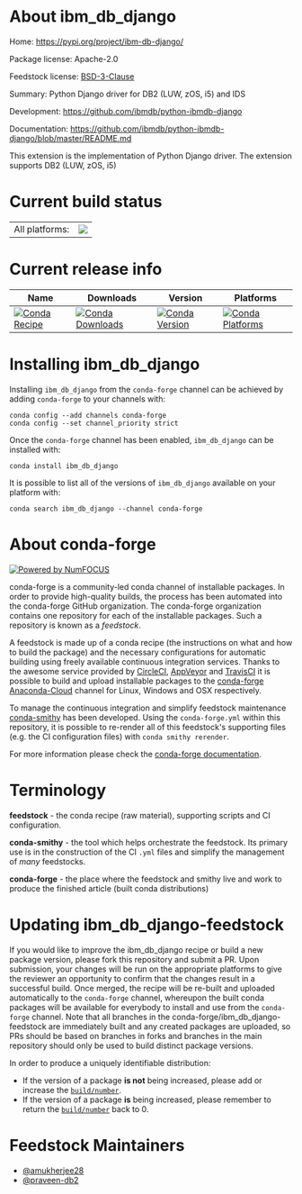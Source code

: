 About ibm_db_django
===================

Home: https://pypi.org/project/ibm-db-django/

Package license: Apache-2.0

Feedstock license: [BSD-3-Clause](https://github.com/conda-forge/ibm_db_django-feedstock/blob/master/LICENSE.txt)

Summary: Python Django driver for DB2 (LUW, zOS, i5) and IDS

Development: https://github.com/ibmdb/python-ibmdb-django

Documentation: https://github.com/ibmdb/python-ibmdb-django/blob/master/README.md

This extension is the implementation of Python Django driver.
The extension supports DB2 (LUW, zOS, i5)


Current build status
====================


<table><tr><td>All platforms:</td>
    <td>
      <a href="https://dev.azure.com/conda-forge/feedstock-builds/_build/latest?definitionId=13068&branchName=master">
        <img src="https://dev.azure.com/conda-forge/feedstock-builds/_apis/build/status/ibm_db_django-feedstock?branchName=master">
      </a>
    </td>
  </tr>
</table>

Current release info
====================

| Name | Downloads | Version | Platforms |
| --- | --- | --- | --- |
| [![Conda Recipe](https://img.shields.io/badge/recipe-ibm_db_django-green.svg)](https://anaconda.org/conda-forge/ibm_db_django) | [![Conda Downloads](https://img.shields.io/conda/dn/conda-forge/ibm_db_django.svg)](https://anaconda.org/conda-forge/ibm_db_django) | [![Conda Version](https://img.shields.io/conda/vn/conda-forge/ibm_db_django.svg)](https://anaconda.org/conda-forge/ibm_db_django) | [![Conda Platforms](https://img.shields.io/conda/pn/conda-forge/ibm_db_django.svg)](https://anaconda.org/conda-forge/ibm_db_django) |

Installing ibm_db_django
========================

Installing `ibm_db_django` from the `conda-forge` channel can be achieved by adding `conda-forge` to your channels with:

```
conda config --add channels conda-forge
conda config --set channel_priority strict
```

Once the `conda-forge` channel has been enabled, `ibm_db_django` can be installed with:

```
conda install ibm_db_django
```

It is possible to list all of the versions of `ibm_db_django` available on your platform with:

```
conda search ibm_db_django --channel conda-forge
```


About conda-forge
=================

[![Powered by
NumFOCUS](https://img.shields.io/badge/powered%20by-NumFOCUS-orange.svg?style=flat&colorA=E1523D&colorB=007D8A)](https://numfocus.org)

conda-forge is a community-led conda channel of installable packages.
In order to provide high-quality builds, the process has been automated into the
conda-forge GitHub organization. The conda-forge organization contains one repository
for each of the installable packages. Such a repository is known as a *feedstock*.

A feedstock is made up of a conda recipe (the instructions on what and how to build
the package) and the necessary configurations for automatic building using freely
available continuous integration services. Thanks to the awesome service provided by
[CircleCI](https://circleci.com/), [AppVeyor](https://www.appveyor.com/)
and [TravisCI](https://travis-ci.com/) it is possible to build and upload installable
packages to the [conda-forge](https://anaconda.org/conda-forge)
[Anaconda-Cloud](https://anaconda.org/) channel for Linux, Windows and OSX respectively.

To manage the continuous integration and simplify feedstock maintenance
[conda-smithy](https://github.com/conda-forge/conda-smithy) has been developed.
Using the ``conda-forge.yml`` within this repository, it is possible to re-render all of
this feedstock's supporting files (e.g. the CI configuration files) with ``conda smithy rerender``.

For more information please check the [conda-forge documentation](https://conda-forge.org/docs/).

Terminology
===========

**feedstock** - the conda recipe (raw material), supporting scripts and CI configuration.

**conda-smithy** - the tool which helps orchestrate the feedstock.
                   Its primary use is in the construction of the CI ``.yml`` files
                   and simplify the management of *many* feedstocks.

**conda-forge** - the place where the feedstock and smithy live and work to
                  produce the finished article (built conda distributions)


Updating ibm_db_django-feedstock
================================

If you would like to improve the ibm_db_django recipe or build a new
package version, please fork this repository and submit a PR. Upon submission,
your changes will be run on the appropriate platforms to give the reviewer an
opportunity to confirm that the changes result in a successful build. Once
merged, the recipe will be re-built and uploaded automatically to the
`conda-forge` channel, whereupon the built conda packages will be available for
everybody to install and use from the `conda-forge` channel.
Note that all branches in the conda-forge/ibm_db_django-feedstock are
immediately built and any created packages are uploaded, so PRs should be based
on branches in forks and branches in the main repository should only be used to
build distinct package versions.

In order to produce a uniquely identifiable distribution:
 * If the version of a package **is not** being increased, please add or increase
   the [``build/number``](https://docs.conda.io/projects/conda-build/en/latest/resources/define-metadata.html#build-number-and-string).
 * If the version of a package **is** being increased, please remember to return
   the [``build/number``](https://docs.conda.io/projects/conda-build/en/latest/resources/define-metadata.html#build-number-and-string)
   back to 0.

Feedstock Maintainers
=====================

* [@amukherjee28](https://github.com/amukherjee28/)
* [@praveen-db2](https://github.com/praveen-db2/)

